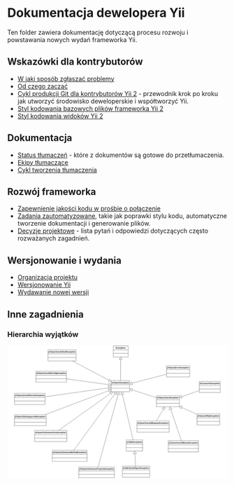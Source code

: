 Dokumentacja dewelopera Yii
===========================

Ten folder zawiera dokumentację dotyczącą procesu rozwoju i powstawania nowych wydań frameworka Yii.

Wskazówki dla kontrybutorów
---------------------------

- [W jaki sposób zgłaszać problemy](report-an-issue.md)
- [Od czego zacząć](getting-started.md)
- [Cykl produkcji Git dla kontrybutorów Yii 2](git-workflow.md) - przewodnik krok po kroku jak utworzyć środowisko deweloperskie i współtworzyć Yii.
- [Styl kodowania bazowych plików frameworka Yii 2](core-code-style.md)
- [Styl kodowania widoków Yii 2](view-code-style.md)


Dokumentacja
------------

- [Status tłumaczeń](translation-status.md) - które z dokumentów są gotowe do przetłumaczenia.
- [Ekipy tłumaczące](translation-teams.md)
- [Cykl tworzenia tłumaczenia](translation-workflow.md)


Rozwój frameworka
-----------------

- [Zapewnienie jakości kodu w prośbie o połączenie](pull-request-qa.md)
- [Zadania zautomatyzowane](automation.md), takie jak poprawki stylu kodu, automatyczne tworzenie dokumentacji i generowanie plików.
- [Decyzje projektowe](design-decisions.md) - lista pytań i odpowiedzi dotyczących często rozważanych zagadnień.

Wersjonowanie i wydania
-----------------------

- [Organizacja projektu](project-organization.md)
- [Wersjonowanie Yii](versions.md)
- [Wydawanie nowej wersji](release.md)

Inne zagadnienia
----------------

### Hierarchia wyjątków

![Hierarchia wyjątków frameworka Yii](exception_hierarchy.png)
